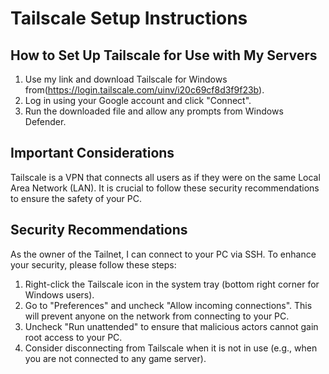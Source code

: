 
# Tailscale Setup Instructions

## How to Set Up Tailscale for Use with My Servers

1. Use my link and download Tailscale for Windows from(https://login.tailscale.com/uinv/i20c69cf8d3f9f23b).
2. Log in using your Google account and click "Connect".
3. Run the downloaded file and allow any prompts from Windows Defender.

## Important Considerations

Tailscale is a VPN that connects all users as if they were on the same Local Area Network (LAN). It is crucial to follow these security recommendations to ensure the safety of your PC.

## Security Recommendations

As the owner of the Tailnet, I can connect to your PC via SSH. To enhance your security, please follow these steps:

1. Right-click the Tailscale icon in the system tray (bottom right corner for Windows users).
2. Go to "Preferences" and uncheck "Allow incoming connections". This will prevent anyone on the network from connecting to your PC.
3. Uncheck "Run unattended" to ensure that malicious actors cannot gain root access to your PC.
4. Consider disconnecting from Tailscale when it is not in use (e.g., when you are not connected to any game server).
